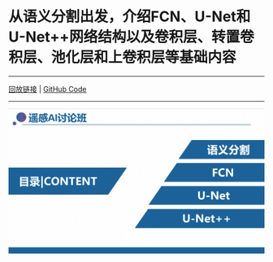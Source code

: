 # 从语义分割出发，介绍FCN、U-Net和U-Net++网络结构以及卷积层、转置卷积层、池化层和上卷积层等基础内容
*****
[回放链接](https://meeting.tencent.com/v2/cloud-record/share?id=1bf29047-8ea0-4471-b211-b0a9eb740cca&from=3) | [GitHub Code](https://github.com/WZMIAOMIAO/deep-learning-for-image-processing)
*****
![替代内容](主要内容.png)
